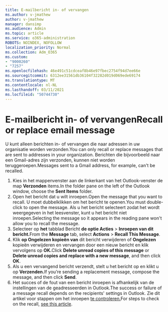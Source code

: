 ```yaml
---
title: E-mailbericht in- of vervangen
ms.author: v-jmathew
author: v-jmathew
manager: dansimp
ms.audience: Admin
ms.topic: article
ms.service: o365-administration
ROBOTS: NOINDEX, NOFOLLOW
localization_priority: Normal
ms.collection: Adm_O365
ms.custom:
- "9000260"
- "7257"
ms.openlocfilehash: 46e491c51cdceaf8b46e97fbec2754f94d7ee66e
ms.sourcegitcommit: 6312ee31561db36104f32282d019d069ede69174
ms.translationtype: MT
ms.contentlocale: nl-NL
ms.lasthandoff: 03/11/2021
ms.locfileid: "50744730"
---
```

# <a name="recall-or-replace-email-message"></a><span data-ttu-id="84c11-102">E-mailbericht in- of vervangen</span><span class="sxs-lookup"><span data-stu-id="84c11-102">Recall or replace email message</span></span>

<span data-ttu-id="84c11-103">U kunt alleen berichten in- of vervangen die naar adressen in uw organisatie worden verzonden.</span><span class="sxs-lookup"><span data-stu-id="84c11-103">You can only recall or replace messages that are sent to addresses in your organization.</span></span> <span data-ttu-id="84c11-104">Berichten die bijvoorbeeld naar een Gmail-adres zijn verzonden, kunnen niet worden teruggeroepen.</span><span class="sxs-lookup"><span data-stu-id="84c11-104">Messages sent to a Gmail address, for example, can't be recalled.</span></span>

1. <span data-ttu-id="84c11-105">Kies in het mappenvenster aan de linkerkant van het Outlook-venster de map **Verzonden** items.</span><span class="sxs-lookup"><span data-stu-id="84c11-105">In the folder pane on the left of the Outlook window, choose the **Sent Items** folder.</span></span>
2. <span data-ttu-id="84c11-106">Open het bericht dat u wilt inroepen.</span><span class="sxs-lookup"><span data-stu-id="84c11-106">Open the message that you want to recall.</span></span> <span data-ttu-id="84c11-107">U moet dubbelklikken om het bericht te openen.</span><span class="sxs-lookup"><span data-stu-id="84c11-107">You must double-click to open the message.</span></span> <span data-ttu-id="84c11-108">Als u het bericht selecteert zodat het wordt weergegeven in het leesvenster, kunt u het bericht niet inroepen.</span><span class="sxs-lookup"><span data-stu-id="84c11-108">Selecting the message so it appears in the reading pane won't allow you to recall the message.</span></span>
3. <span data-ttu-id="84c11-109">Selecteer op **het** tabblad Bericht **de optie Acties**  >  **Inroepen van dit bericht.**</span><span class="sxs-lookup"><span data-stu-id="84c11-109">From the **Message** tab, select **Actions** > **Recall This Message**.</span></span>
4. <span data-ttu-id="84c11-110">Klik **op Ongelezen kopieën van** dit bericht verwijderen of **Ongelezen** kopieën verwijderen en vervangen door een nieuw bericht en klik vervolgens op **OK.**</span><span class="sxs-lookup"><span data-stu-id="84c11-110">Click **Delete unread copies of this message** or **Delete unread copies and replace with a new message**, and then click **OK**.</span></span>
5. <span data-ttu-id="84c11-111">Als u een vervangend bericht verzendt, stelt u het bericht op en klikt u op **Verzenden.**</span><span class="sxs-lookup"><span data-stu-id="84c11-111">If you’re sending a replacement message, compose the message, and then click **Send**.</span></span>
6. <span data-ttu-id="84c11-112">Het succes of de fout van een bericht inroepen is afhankelijk van de instellingen van de geadresseerden in Outlook.</span><span class="sxs-lookup"><span data-stu-id="84c11-112">The success or failure of a message recall depends on the recipients' settings in Outlook.</span></span> <span data-ttu-id="84c11-113">Zie dit artikel voor stappen om het inroepen [te controleren.](https://support.office.com/article/recall-or-replace-an-email-message-that-you-sent-35027f88-d655-4554-b4f8-6c0729a723a0#tocheck)</span><span class="sxs-lookup"><span data-stu-id="84c11-113">For steps to check on the recall, [see this article](https://support.office.com/article/recall-or-replace-an-email-message-that-you-sent-35027f88-d655-4554-b4f8-6c0729a723a0#tocheck).</span></span>
